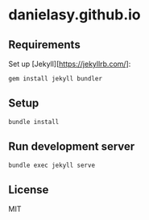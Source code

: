 # danielasy.github.io

## Requirements

Set up [Jekyll][https://jekyllrb.com/]:

```
gem install jekyll bundler
```

## Setup

```
bundle install
```

## Run development server

```
bundle exec jekyll serve
```

## License

MIT
